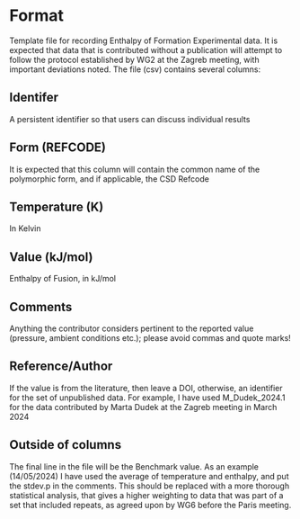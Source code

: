 # Format

Template file for recording Enthalpy of Formation Experimental data. It is expected that data that is contributed without a publication will attempt to follow the protocol
established by WG2 at the Zagreb meeting, with important deviations noted.
The file (csv) contains several columns:

## Identifer

A persistent identifier so that users can discuss individual results

## Form (REFCODE)

It is expected that this column will contain the common name of the polymorphic form, and if applicable, the CSD Refcode

## Temperature (K)

In Kelvin

## Value (kJ/mol)

Enthalpy of Fusion, in kJ/mol

## Comments

Anything the contributor considers pertinent to the reported value (pressure, ambient conditions etc.); please avoid commas and quote marks!

## Reference/Author

If the value is from the literature, then leave a DOI, otherwise, an identifier for the set of unpublished data.
For example, I have used M_Dudek_2024.1 for the data contributed by Marta Dudek at the Zagreb meeting in March 2024

## Outside of columns

The final line in the file will be the Benchmark value. As an example (14/05/2024) I have used the average of temperature and enthalpy, and put the stdev.p in the comments.
This should be replaced with a more thorough statistical analysis, that gives a higher weighting to data that was part of a set that included repeats, as agreed upon by WG6 before the Paris meeting.
